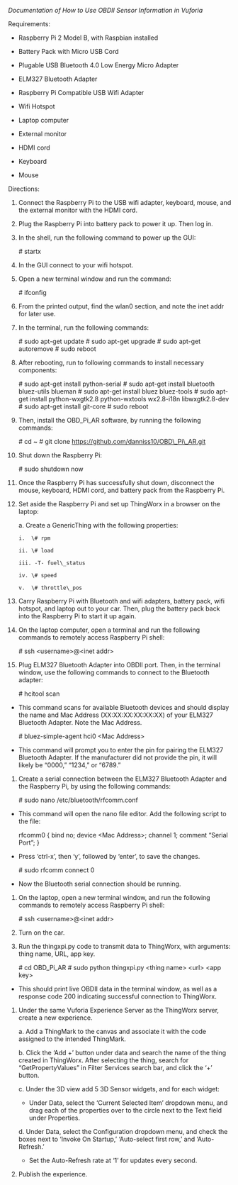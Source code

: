*Documentation of How to Use OBDII Sensor Information in Vuforia*

Requirements:

-   Raspberry Pi 2 Model B, with Raspbian installed

-   Battery Pack with Micro USB Cord

-   Plugable USB Bluetooth 4.0 Low Energy Micro Adapter

-   ELM327 Bluetooth Adapter

-   Raspberry Pi Compatible USB Wifi Adapter

-   Wifi Hotspot

-   Laptop computer

-   External monitor

-   HDMI cord

-   Keyboard

-   Mouse

Directions:

1.  Connect the Raspberry Pi to the USB wifi adapter, keyboard, mouse, and the external monitor with the HDMI cord.

2.  Plug the Raspberry Pi into battery pack to power it up. Then log in.

3.  In the shell, run the following command to power up the GUI:

    \# startx

4.  In the GUI connect to your wifi hotspot.

5.  Open a new terminal window and run the command:

    \# ifconfig

6.  From the printed output, find the wlan0 section, and note the inet addr for later use.

7.  In the terminal, run the following commands:

    \# sudo apt-get update
    \# sudo apt-get upgrade
    \# sudo apt-get autoremove
    \# sudo reboot

8.  After rebooting, run to following commands to install necessary components:

    \# sudo apt-get install python-serial
    \# sudo apt-get install bluetooth bluez-utils blueman
    \# sudo apt-get install bluez bluez-tools
    \# sudo apt-get install python-wxgtk2.8 python-wxtools wx2.8-i18n libwxgtk2.8-dev
    \# sudo apt-get install git-core
    \# sudo reboot

9.  Then, install the OBD\_Pi\_AR software, by running the following commands:

    \# cd \~
    \# git clone https://github.com/danniss10/OBD\_Pi\_AR.git

10. Shut down the Raspberry Pi:

    \# sudo shutdown now

11. Once the Raspberry Pi has successfully shut down, disconnect the mouse, keyboard, HDMI cord, and battery pack from the Raspberry Pi.

12. Set aside the Raspberry Pi and set up ThingWorx in a browser on the laptop:

    a.  Create a GenericThing with the following properties:
    
        i.  \# rpm
        
        ii. \# load
        
        iii. -T- fuel\_status
        
        iv. \# speed
        
        v.  \# throttle\_pos

13. Carry Raspberry Pi with Bluetooth and wifi adapters, battery pack, wifi hotspot, and laptop out to your car. Then, plug the battery pack back into the Raspberry Pi to start it up again.

14. On the laptop computer, open a terminal and run the following commands to remotely access Raspberry Pi shell:

    \# ssh &lt;username&gt;@&lt;inet addr&gt;

15. Plug ELM327 Bluetooth Adapter into OBDII port. Then, in the terminal window, use the following commands to connect to the Bluetooth adapter:

    \# hcitool scan

-   This command scans for available Bluetooth devices and should display the name and Mac Address (XX:XX:XX:XX:XX:XX) of your ELM327 Bluetooth Adapter. Note the Mac Address.

    \# bluez-simple-agent hci0 &lt;Mac Address&gt;

-   This command will prompt you to enter the pin for pairing the ELM327 Bluetooth Adapter. If the manufacturer did not provide the pin, it will likely be “0000,” “1234,” or “6789.”

1.  Create a serial connection between the ELM327 Bluetooth Adapter and the Raspberry Pi, by using the following commands:

    \# sudo nano /etc/bluetooth/rfcomm.conf

-   This command will open the nano file editor. Add the following script to the file:

    rfcomm0 {
        bind no;
        device &lt;Mac Address&gt;;
        channel 1;
        comment “Serial Port”;
    }

-   Press ‘ctrl-x’, then ‘y’, followed by ‘enter’, to save the changes.
    
    \# sudo rfcomm connect 0

-   Now the Bluetooth serial connection should be running.

1.  On the laptop, open a new terminal window, and run the following commands to remotely access Raspberry Pi shell:

    \# ssh &lt;username&gt;@&lt;inet addr&gt;

2.  Turn on the car.

3.  Run the thingxpi.py code to transmit data to ThingWorx, with arguments: thing name, URL, app key.

    \# cd OBD\_Pi\_AR
    \# sudo python thingxpi.py &lt;thing name&gt; &lt;url&gt; &lt;app key&gt;

-   This should print live OBDII data in the terminal window, as well as a response code 200 indicating successful connection to ThingWorx.

1.  Under the same Vuforia Experience Server as the ThingWorx server, create a new experience.

    a.  Add a ThingMark to the canvas and associate it with the code assigned to the intended ThingMark.
    
    b.  Click the ‘Add +’ button under data and search the name of the thing created in ThingWorx. After selecting the thing, search for “GetPropertyValues” in Filter Services search bar, and click the ‘+’ button.
    
    c.  Under the 3D view add 5 3D Sensor widgets, and for each widget:
    -   Under Data, select the ‘Current Selected Item’ dropdown menu, and drag each of the properties over to the circle next to the Text field under Properties.
        
    d.  Under Data, select the Configuration dropdown menu, and check the boxes next to ‘Invoke On Startup,’ ‘Auto-select first row,’ and ‘Auto-Refresh.’
    -   Set the Auto-Refresh rate at ‘1’ for updates every second.

2.  Publish the experience.

